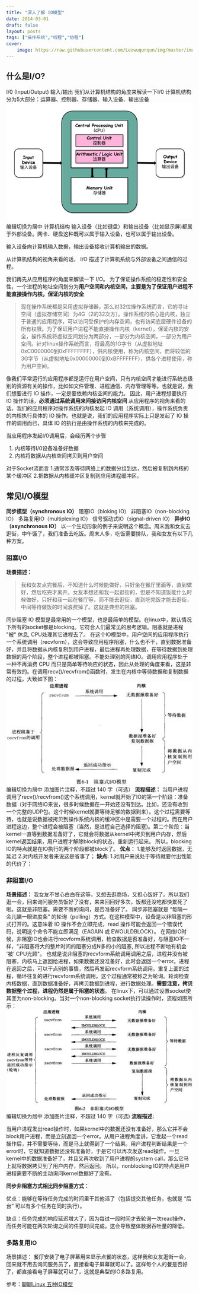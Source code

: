 ```yaml
---
title: "深入了解 IO模型"
date: 2014-03-01
draft: false
layout: posts
tags: ["操作系统","线程","协程"]
cover:
    image: https://raw.githubusercontent.com/Leowuqunqun/img/master/image202305271345996.png
---
```


## 什么是I/O?
I/0 (Input/Output) 输入/输出
我们从计算机结构的角度来解读一下I/0
计算机结构分为5大部分：运算器、控制器、存储器、输入设备、输出设备
![image.png](https://raw.githubusercontent.com/Leowuqunqun/img/master/image202305271345996.png)
编辑切换为居中
计算机结构
输入设备（比如键盘）和输出设备（比如显示屏)都属于外部设备。网卡、硬盘这种既可以属于输入设备，也可以属于输出设备。

输入设备向计算机输入数据，输出设备接收计算机输出的数据。

从计算机结构的视角来看的话， I/O 描述了计算机系统与外部设备之间通信的过程。

我们再先从应用程序的角度来解读一下 I/O。
为了保证操作系统的稳定性和安全性，一个进程的地址空间划分为**用户空间和内核空间，主要是为了保证用户进程不能直接操作内核，保证内核的安全**

> 现在操作系统都是采用虚拟存储器，那么对32位操作系统而言，它的寻址空间（虚拟存储空间）为4G（2的32次方）。操作系统的核心是内核，独立于普通的应用程序，可以访问受保护的内存空间，也有访问底层硬件设备的所有权限。为了保证用户进程不能直接操作内核（kernel），保证内核的安全，操作系统将虚拟空间划分为两部分，一部分为内核空间，一部分为用户空间。针对linux操作系统而言，将最高的1G字节（从虚拟地址0xC0000000到0xFFFFFFFF），供内核使用，称为内核空间，而将较低的3G字节（从虚拟地址0x00000000到0xBFFFFFFF），供各个进程使用，称为用户空间。


像我们平常运行的应用程序都是运行在用户空间，只有内核空间才能进行系统态级别的资源有关的操作，比如如文件管理、进程通信、内存管理等等。也就是说，我们想要进行 IO 操作，一定是要依赖内核空间的能力。
因此，用户进程想要执行 IO 操作的话，**必须通过系统调用来间接访问内核空间**
从应用程序的视角来看的话，我们的应用程序对操作系统的内核发起 IO 调用（系统调用），操作系统负责的内核执行具体的 IO 操作。也就是说，我们的应用程序实际上只是发起了 IO 操作的调用而已，具体 IO 的执行是由操作系统的内核来完成的。

当应用程序发起I/0调用后，会经历两个步骤	

1. 内核等待I/0设备准备好数据
2. 内核将数据从内核空间拷贝到用户空间

对于Socket流而言
1.通常涉及等待网络上的数据分组到达，然后被复制到内核的某个缓冲区
2.把数据从内核缓冲区复制到应用进程缓冲区。
## 常见I/O模型
**同步模型（synchronous IO）** 阻塞IO（bloking IO） 非阻塞IO（non-blocking IO） 多路复用IO（multiplexing IO） 信号驱动式IO（signal-driven IO） **异步IO（asynchronous IO）**
以一个生动形象的例子来说明这个概念。周末我和女友去逛街，中午饿了，我们准备去吃饭。周末人多，吃饭需要排队，我和女友有以下几种方案。
### 阻塞I/O
**场景描述：**
> 我和女友点完餐后，不知道什么时候能做好，只好坐在餐厅里面等，直到做好，然后吃完才离开。女友本想还和我一起逛街的，但是不知道饭能什么时候做好，只好和我一起在餐厅等，而不能去逛街，直到吃完饭才能去逛街，中间等待做饭的时间浪费掉了。这就是典型的阻塞。

同步阻塞 IO 模型是最常用的一个模型，也是最简单的模型。在linux中，默认情况下所有的socket都是blocking。它符合人们最常见的思考逻辑。阻塞就是进程 "被" 休息, CPU处理其它进程去了。 在这个IO模型中，用户空间的应用程序执行一个系统调用（recvform），这会导致应用程序阻塞，什么也不干，直到数据准备好，并且将数据从内核复制到用户进程，最后进程再处理数据，在等待数据到处理数据的两个阶段，整个进程都被阻塞。不能处理别的网络IO。调用应用程序处于一种不再消费 CPU 而只是简单等待响应的状态，因此从处理的角度来看，这是非常有效的。在调用recv()/recvfrom()函数时，发生在内核中等待数据和复制数据的过程，大致如下图： 
![image.png](https://raw.githubusercontent.com/Leowuqunqun/img/master/image202305271345559.png)
编辑切换为居中
添加图片注释，不超过 140 字（可选）
**流程描述：** 当用户进程调用了recv()/recvfrom()这个系统调用，kernel就开始了IO的第一个阶段：准备数据（对于网络IO来说，很多时候数据在一开始还没有到达。比如，还没有收到一个完整的UDP包。这个时候kernel就要等待足够的数据到来）。这个过程需要等待，也就是说数据被拷贝到操作系统内核的缓冲区中是需要一个过程的。而在用户进程这边，整个进程会被阻塞（当然，是进程自己选择的阻塞)。第二个阶段：当kernel一直等到数据准备好了，它就会将数据从kernel中拷贝到用户内存，然后kernel返回结果，用户进程才解除block的状态，重新运行起来。 所以，blocking IO的特点就是在IO执行的两个阶段都被block了。 
**优点：** 1.能够及时返回数据，无延迟 2.对内核开发者来说这是省事了；
**缺点:** 1.对用户来说处于等待就要付出性能的代价了；

### 非阻塞I/O
**场景描述：**
我女友不甘心白白在这等，又想去逛商场，又担心饭好了。所以我们逛一会，回来询问服务员饭好了没有，来来回回好多次，饭都还没吃都快累死了啦。这就是非阻塞。需要不断的询问，是否准备好了。
同步非阻塞就是 “每隔一会儿瞄一眼进度条” 的轮询（polling）方式。在这种模型中，设备是以非阻塞的形式打开的。这意味着 IO 操作不会立即完成，read 操作可能会返回一个错误代码，说明这个命令不能立即满足（EAGAIN 或 EWOULDBLOCK）。
 在网络IO时候，非阻塞IO也会进行recvform系统调用，检查数据是否准备好，与阻塞IO不一样，"非阻塞将大的整片时间的阻塞分成N多的小的阻塞, 所以进程不断地有机会 '被' CPU光顾"。
也就是说非阻塞的recvform系统调用调用之后，进程并没有被阻塞，内核马上返回给进程，如果数据还没准备好，此时会返回一个error。进程在返回之后，可以干点别的事情，然后再发起recvform系统调用。重复上面的过程，循环往复的进行recvform系统调用。这个过程通常被称之为轮询。轮询检查内核数据，直到数据准备好，再拷贝数据到进程，进行数据处理。**需要注意，拷贝数据整个过程，进程仍然是属于阻塞的状态**。
 在linux下，可以通过设置socket使其变为non-blocking。当对一个non-blocking socket执行读操作时，流程如图所示：
![image.png](https://raw.githubusercontent.com/Leowuqunqun/img/master/image202305271345100.png)
编辑切换为居中
添加图片注释，不超过 140 字（可选)
**流程描述:**

当用户进程发出read操作时，如果kernel中的数据还没有准备好，那么它并不会block用户进程，而是立刻返回一个error。从用户进程角度讲，它发起一个read操作后，并不需要等待，而是马上就得到了一个结果。用户进程判断结果是一个error时，它就知道数据还没有准备好，于是它可以再次发送read操作。一旦kernel中的数据准备好了，并且又再次收到了用户进程的system call，那么它马上就将数据拷贝到了用户内存，然后返回。 所以，nonblocking IO的特点是用户进程需要不断的主动询问kernel数据好了没有。

**同步非阻塞方式相比同步阻塞方式：** 

优点：能够在等待任务完成的时间里干其他活了（包括提交其他任务，也就是 “后台” 可以有多个任务在同时执行）。

 缺点：任务完成的响应延迟增大了，因为每过一段时间才去轮询一次read操作，而任务可能在两次轮询之间的任意时间完成。这会导致整体数据吞吐量的降低。 
### 多路复用IO
场景描述：
餐厅安装了电子屏幕用来显示点餐的状态，这样我和女友逛街一会，回来就不用去询问服务员了，直接看电子屏幕就可以了。这样每个人的餐是否好了，都直接看电子屏幕就可以了，这就是典型的IO多路复用。


参考：[聊聊Linux 五种IO模型](https://www.jianshu.com/p/486b0965c296)
